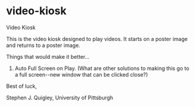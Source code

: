 # video-kiosk
Video Kiosk


This is the video kiosk designed to play videos. It starts on a poster image and returns to a poster image. 

Things that would make it better...

1. Auto Full Screen on Play. 
  (What are other solutions to making this go to a full screen--new window that can be clicked close?) 


Best of luck,

Stephen J. Quigley, University of Pittsburgh 
